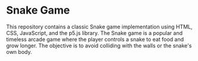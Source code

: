 # Snake Game
This repository contains a classic Snake game implementation using HTML, CSS, JavaScript, and the p5.js library. The Snake game is a popular and timeless arcade game where the player controls a snake to eat food and grow longer. The objective is to avoid colliding with the walls or the snake's own body.
